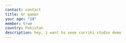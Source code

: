```yaml
---
contact: contact
title: mr qamar
your age: "18"
member: true
country: Pakistan
description: hey, i want to seee curriki studio demo
---
```

